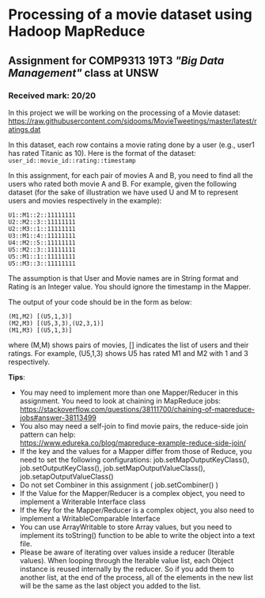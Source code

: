 # Processing of a movie dataset using Hadoop MapReduce
## Assignment for COMP9313 19T3 *"Big Data Management"* class at UNSW
### Received mark: 20/20

In this project we will be working on the processing of a Movie dataset:  
https://raw.githubusercontent.com/sidooms/MovieTweetings/master/latest/ratings.dat

In this dataset, each row contains a movie rating done by a user (e.g., user1 has rated Titanic as 10). Here is the format of the dataset: `user_id::movie_id::rating::timestamp`

In this assignment, for each pair of movies A and B, you need to find all the users who rated both movie A and B. For example, given the following dataset (for the sake of illustration we have used U and M to represent users and movies respectively in the example):
```
U1::M1::2::11111111
U2::M2::3::11111111
U2::M3::1::11111111
U3::M1::4::11111111
U4::M2::5::11111111
U5::M2::3::11111111
U5::M1::1::11111111
U5::M3::3::11111111
```
The assumption is that User and Movie names are in String format and Rating is an Integer value. You should ignore the timestamp in the Mapper.

The output of your code should be in the form as below:
```
(M1,M2) [(U5,1,3)]
(M2,M3) [(U5,3,3),(U2,3,1)]
(M1,M3) [(U5,1,3)]
```
where (M,M) shows pairs of movies, [] indicates the list of users and their ratings. For example, (U5,1,3) shows U5 has rated M1 and M2 with 1 and 3 respectively.

**Tips**:
* You may need to implement more than one Mapper/Reducer in this assignment. You need to look at chaining in MapReduce jobs:   https://stackoverflow.com/questions/38111700/chaining-of-mapreduce-jobs#answer-38113499
* You also may need a self-join to find movie pairs, the reduce-side join pattern can help:  
https://www.edureka.co/blog/mapreduce-example-reduce-side-join/
* If the key and the values for a Mapper differ from those of Reduce, you need to set the following configurations:
job.setMapOutputKeyClass(), job.setOutputKeyClass(), job.setMapOutputValueClass(), job.setapOutputValueClass()
* Do not set Combiner in this assignment ( job.setCombiner() )
* If the Value for the Mapper/Reducer is a complex object, you need to implement a Writerable Interface class
* If the Key for the Mapper/Reducer is a complex object, you also need to implement a WritableComparable Interface
* You can use ArrayWritable to store Array values, but you need to implement its toString() function to be able to write the object into a text file.
* Please be aware of iterating over values inside a reducer (Iterable<MyWritable> values). When looping through the Iterable value list, each Object instance is reused internally by the reducer. So if you add them to another list, at the end of the process, all of the elements in the new list will be the same as the last object you added to the list.
